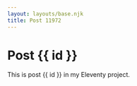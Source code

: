 ```yaml
---
layout: layouts/base.njk
title: Post 11972
---
```


# Post {{ id }}

This is post {{ id }} in my Eleventy project.
